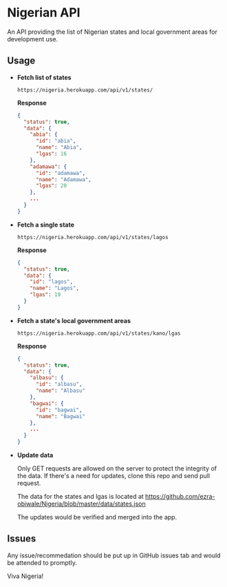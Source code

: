 # Nigerian API
An API providing the list of Nigerian states and local government areas for development use.

## Usage

- **Fetch list of states**

  ````
  https://nigeria.herokuapp.com/api/v1/states/
  ````
  **Response**
  ````json
  {
    "status": true,
    "data": {
      "abia": {
        "id": "abia",
        "name": "Abia",
        "lgas": 16
      },
      "adamawa": {
        "id": "adamawa",
        "name": "Adamawa",
        "lgas": 20
      },
      ...
    }
  }
  ````

- **Fetch a single state**

  ````
  https://nigeria.herokuapp.com/api/v1/states/lagos
  ````
  **Response**
  ````json
  {
    "status": true,
    "data": {
      "id": "lagos",
      "name": "Lagos",
      "lgas": 19
    }
  }
  ````

- **Fetch a state's local government areas**

  ````
  https://nigeria.herokuapp.com/api/v1/states/kano/lgas
  ````
  **Response**
  ````json
  {
    "status": true,
    "data": {
      "albasu": {
        "id": "albasu",
        "name": "Albasu"
      },
      "bagwai": {
        "id": "bagwai",
        "name": "Bagwai"
      },
      ...
    }
  }
  ````
  
- **Update data**
  
    Only GET requests are allowed on the server to protect the integrity of the data. If there's a need for updates, clone this repo and send pull request.
    
    The data for the states and lgas is located at https://github.com/ezra-obiwale/Nigeria/blob/master/data/states.json
    
    The updates would be verified and merged into the app.
    
## Issues
Any issue/recommedation should be put up in GitHub issues tab and would be attended to promptly.

Viva Nigeria!
  
